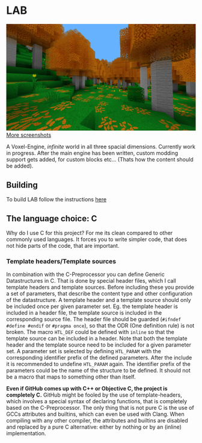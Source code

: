 # LAB

![Newest Screenshot](screenshots/024.png)
[More screenshots](screenshots/screenshots.md)

A Voxel-Engine, *infinite* world in all three spacial dimensions. Currently
work in progress. After the main engine has been written, custom modding
support gets added, for custom blocks etc... (Thats how the content should be
added).

## Building
To build LAB follow the instructions [here](setup-dev.md)

## The language choice: C

Why do I use C for this project? For me its clean compared to other commonly
used languages. It forces you to write simpler code, that does not hide parts
of the code, that are important.  

### Template headers/Template sources
In combination with the C-Preprocessor you can define Generic Datastructures
in C. That is done by special header files, which I call template headers
and template sources. Before including these you provide a set of parameters,
that describe the content type and other configuration of the datastructure.
A template header and a template source should only be included once per given
parameter set. Eg. the template header is included in a header file, the
template source is included in the corresponding source file. The header file
should be guarded (`#ifndef #define #endif` or `#pragma once`), so that the
ODR (One definition rule) is not broken. The macro `HTL_DEF` could be defined
with `inline` so that the template source can be included in a header. Note
that both the template header and the template source need to be included for
a given parameter set. A parameter set is selected by defining `HTL_PARAM`
with the corresponding identifier prefix of the defined parameters. After
the include it is recommended to undefine `HTL_PARAM` again. The identifier
prefix of the parameters could be the name of the structure to be defined.
It should not be a macro that maps to something other than itself.

**Even if GitHub comes up with C++ or Objective C, the project is completely C.**
GitHub might be fooled by the use of template-headers, which involves a special
syntax of declaring functions, that is completely based on the C-Preprocessor.
The only thing that is not pure C is the use of GCCs attributes and builtins,
which can even be used with Clang. When compiling with any other compiler,
the attributes and builtins are disabled and replaced by a pure C alternative:
either by nothing or by an (inline) implementation.
